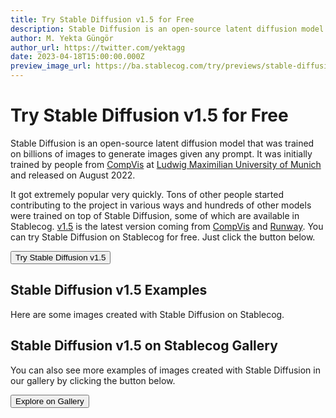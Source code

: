 ```yaml
---
title: Try Stable Diffusion v1.5 for Free
description: Stable Diffusion is an open-source latent diffusion model that was trained on billions of images to generate images given any prompt. Try it on Stablecog for free.
author: M. Yekta Güngör
author_url: https://twitter.com/yektagg
date: 2023-04-18T15:00:00.000Z
preview_image_url: https://ba.stablecog.com/try/previews/stable-diffusion.jpg
---
```


<script>
  import Button from '$components/primitives/buttons/Button.svelte'
  import DocImage from '$components/docs/DocImage.svelte'
</script>

# Try Stable Diffusion v1.5 for Free

Stable Diffusion is an open-source latent diffusion model that was trained on billions of images to generate images given any prompt. It was initially trained by people from [CompVis](https://github.com/CompVis) at [Ludwig Maximilian University of Munich](https://www.lmu.de/en/) and released on August 2022.

It got extremely popular very quickly. Tons of other people started contributing to the project in various ways and hundreds of other models were trained on top of Stable Diffusion, some of which are available in Stablecog. [v1.5](https://huggingface.co/runwayml/stable-diffusion-v1-5) is the latest version coming from [CompVis](https://github.com/CompVis) and [Runway](https://runwayml.com/). You can try Stable Diffusion on Stablecog for free. Just click the button below.

<Button class="mt-4" href="https://stablecog.com/generate/?mi=048b4aa3-5586-47ed-900f-f4341c96bdb2&adv=true" target="_blank">
Try Stable Diffusion v1.5
</Button>

## Stable Diffusion v1.5 Examples

Here are some images created with Stable Diffusion on Stablecog.

<DocImage src="https://ba.stablecog.com/guide/models/stable-diffusion-1-5.jpg" alt="Stable Diffusion Examples" width="2560" height="4372"/>

## Stable Diffusion v1.5 on Stablecog Gallery

You can also see more examples of images created with Stable Diffusion in our gallery by clicking the button below.

<Button class="mt-4" href="https://stablecog.com/gallery?mi=048b4aa3-5586-47ed-900f-f4341c96bdb2" target="_blank">
  Explore on Gallery
</Button>
